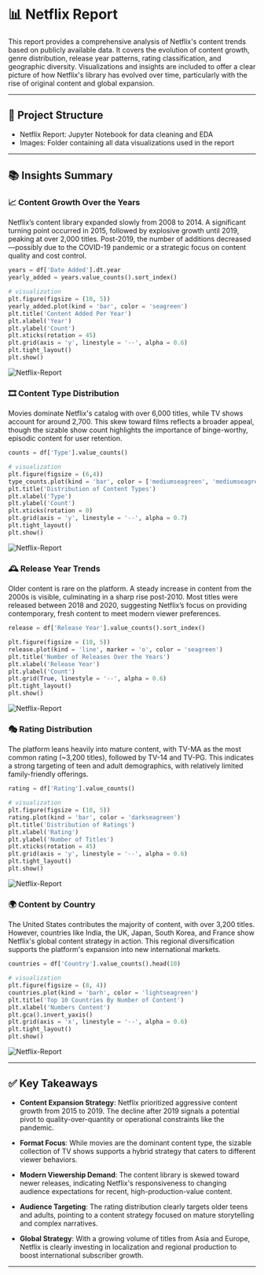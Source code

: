 # 📊 Netflix Report

This report provides a comprehensive analysis of Netflix's content trends based on publicly available data. It covers the evolution of content growth, genre distribution, release year patterns, rating classification, and geographic diversity. Visualizations and insights are included to offer a clear picture of how Netflix's library has evolved over time, particularly with the rise of original content and global expansion.

---

## 📁 Project Structure

 - Netflix Report: Jupyter Notebook for data cleaning and EDA
 - Images: Folder containing all data visualizations used in the report

---

## 📚 Insights Summary

### 📈 Content Growth Over the Years  
Netflix’s content library expanded slowly from 2008 to 2014. A significant turning point occurred in 2015, followed by explosive growth until 2019, peaking at over 2,000 titles. Post-2019, the number of additions decreased—possibly due to the COVID-19 pandemic or a strategic focus on content quality and cost control.

``` python
years = df['Date Added'].dt.year
yearly_added = years.value_counts().sort_index()

# visualization 
plt.figure(figsize = (10, 5))
yearly_added.plot(kind = 'bar', color = 'seagreen')
plt.title('Content Added Per Year')
plt.xlabel('Year')
plt.ylabel('Count')
plt.xticks(rotation = 45)
plt.grid(axis = 'y', linestyle = '--', alpha = 0.6)
plt.tight_layout()
plt.show()

```

![Netflix-Report](Images/Content_added.png)



### 🎞️ Content Type Distribution  
Movies dominate Netflix's catalog with over 6,000 titles, while TV shows account for around 2,700. This skew toward films reflects a broader appeal, though the sizable show count highlights the importance of binge-worthy, episodic content for user retention.

``` python 
counts = df['Type'].value_counts()

# visualization
plt.figure(figsize = (6,4))
type_counts.plot(kind = 'bar', color = ['mediumseagreen', 'mediumseagreen'])
plt.title('Distribution of Content Types')
plt.xlabel('Type')
plt.ylabel('Count')
plt.xticks(rotation = 0)
plt.grid(axis = 'y', linestyle = '--', alpha = 0.7)
plt.tight_layout()
plt.show()

```

![Netflix-Report](Images/Distribution.png)



### 🕰️ Release Year Trends  
Older content is rare on the platform. A steady increase in content from the 2000s is visible, culminating in a sharp rise post-2010. Most titles were released between 2018 and 2020, suggesting Netflix’s focus on providing contemporary, fresh content to meet modern viewer preferences.

``` python
release = df['Release Year'].value_counts().sort_index()

plt.figure(figsize = (10, 5))
release.plot(kind = 'line', marker = 'o', color = 'seagreen')
plt.title('Number of Releases Over the Years')
plt.xlabel('Release Year')
plt.ylabel('Count')
plt.grid(True, linestyle = '--', alpha = 0.6)
plt.tight_layout()
plt.show()

```

![Netflix-Report](Images/number_release.png)


### 🎭 Rating Distribution  
The platform leans heavily into mature content, with TV-MA as the most common rating (~3,200 titles), followed by TV-14 and TV-PG. This indicates a strong targeting of teen and adult demographics, with relatively limited family-friendly offerings.

``` python
rating = df['Rating'].value_counts()

# visualization
plt.figure(figsize = (10, 5))
rating.plot(kind = 'bar', color = 'darkseagreen')
plt.title('Distribution of Ratings')
plt.xlabel('Rating')
plt.ylabel('Number of Titles')
plt.xticks(rotation = 45)
plt.grid(axis = 'y', linestyle = '--', alpha = 0.6)
plt.tight_layout()
plt.show()

```

![Netflix-Report](Images/ratings.png)


### 🌍 Content by Country  
The United States contributes the majority of content, with over 3,200 titles. However, countries like India, the UK, Japan, South Korea, and France show Netflix's global content strategy in action. This regional diversification supports the platform's expansion into new international markets.

``` python 
countries = df['Country'].value_counts().head(10)

# visualization
plt.figure(figsize = (8, 4))
countries.plot(kind = 'barh', color = 'lightseagreen')
plt.title('Top 10 Countries By Number of Content')
plt.xlabel('Numbers Content')
plt.gca().invert_yaxis()
plt.grid(axis = 'x', linestyle = '--', alpha = 0.6)
plt.tight_layout()
plt.show()

```

![Netflix-Report](Images/Top_10_countries.png)



---

## ✅ Key Takeaways

- **Content Expansion Strategy**: Netflix prioritized aggressive content growth from 2015 to 2019. The decline after 2019 signals a potential pivot to quality-over-quantity or operational constraints like the pandemic.
  
- **Format Focus**: While movies are the dominant content type, the sizable collection of TV shows supports a hybrid strategy that caters to different viewer behaviors.

- **Modern Viewership Demand**: The content library is skewed toward newer releases, indicating Netflix's responsiveness to changing audience expectations for recent, high-production-value content.

- **Audience Targeting**: The rating distribution clearly targets older teens and adults, pointing to a content strategy focused on mature storytelling and complex narratives.

- **Global Strategy**: With a growing volume of titles from Asia and Europe, Netflix is clearly investing in localization and regional production to boost international subscriber growth.

---
